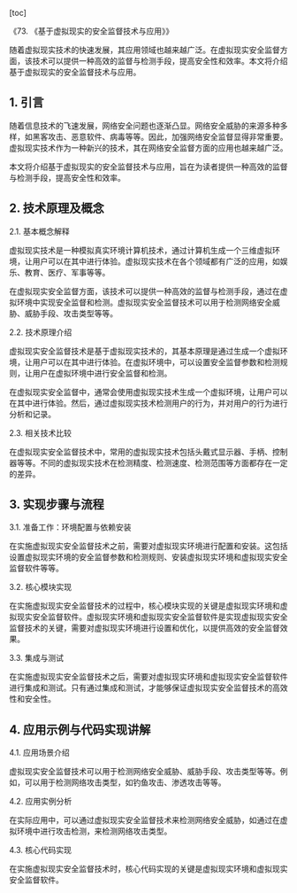
[toc]                    
                
                
《73. 《基于虚拟现实的安全监督技术与应用》》

随着虚拟现实技术的快速发展，其应用领域也越来越广泛。在虚拟现实安全监督方面，该技术可以提供一种高效的监督与检测手段，提高安全性和效率。本文将介绍基于虚拟现实的安全监督技术与应用。

## 1. 引言

随着信息技术的飞速发展，网络安全问题也逐渐凸显。网络安全威胁的来源多种多样，如黑客攻击、恶意软件、病毒等等。因此，加强网络安全监督显得非常重要。虚拟现实技术作为一种新兴的技术，其在网络安全监督方面的应用也越来越广泛。

本文将介绍基于虚拟现实的安全监督技术与应用，旨在为读者提供一种高效的监督与检测手段，提高安全性和效率。

## 2. 技术原理及概念

2.1. 基本概念解释

虚拟现实技术是一种模拟真实环境计算机技术，通过计算机生成一个三维虚拟环境，让用户可以在其中进行体验。虚拟现实技术在各个领域都有广泛的应用，如娱乐、教育、医疗、军事等等。

在虚拟现实安全监督方面，该技术可以提供一种高效的监督与检测手段，通过在虚拟环境中实现安全监督和检测。虚拟现实安全监督技术可以用于检测网络安全威胁、威胁手段、攻击类型等等。

2.2. 技术原理介绍

虚拟现实安全监督技术是基于虚拟现实技术的，其基本原理是通过生成一个虚拟环境，让用户可以在其中进行体验。在虚拟环境中，可以设置安全监督参数和检测规则，让用户在虚拟环境中进行安全监督和检测。

在虚拟现实安全监督中，通常会使用虚拟现实技术生成一个虚拟环境，让用户可以在其中进行体验。然后，通过虚拟现实技术检测用户的行为，并对用户的行为进行分析和记录。

2.3. 相关技术比较

在虚拟现实安全监督技术中，常用的虚拟现实技术包括头戴式显示器、手柄、控制器等等。不同的虚拟现实技术在检测精度、检测速度、检测范围等方面都存在一定的差异。

## 3. 实现步骤与流程

3.1. 准备工作：环境配置与依赖安装

在实施虚拟现实安全监督技术之前，需要对虚拟现实环境进行配置和安装。这包括设置虚拟现实环境的安全监督参数和检测规则、安装虚拟现实环境和虚拟现实安全监督软件等等。

3.2. 核心模块实现

在实施虚拟现实安全监督技术的过程中，核心模块实现的关键是虚拟现实环境和虚拟现实安全监督软件。虚拟现实环境和虚拟现实安全监督软件是实现虚拟现实安全监督技术的关键，需要对虚拟现实环境进行设置和优化，以提供高效的安全监督效果。

3.3. 集成与测试

在实施虚拟现实安全监督技术之后，需要对虚拟现实环境和虚拟现实安全监督软件进行集成和测试。只有通过集成和测试，才能够保证虚拟现实安全监督技术的高效性和安全性。

## 4. 应用示例与代码实现讲解

4.1. 应用场景介绍

虚拟现实安全监督技术可以用于检测网络安全威胁、威胁手段、攻击类型等等。例如，可以用于检测网络攻击类型，如钓鱼攻击、渗透攻击等等。

4.2. 应用实例分析

在实际应用中，可以通过虚拟现实安全监督技术来检测网络安全威胁，如通过在虚拟环境中进行攻击检测，来检测网络攻击类型。

4.3. 核心代码实现

在实施虚拟现实安全监督技术时，核心代码实现的关键是虚拟现实环境和虚拟现实安全监督软件。

